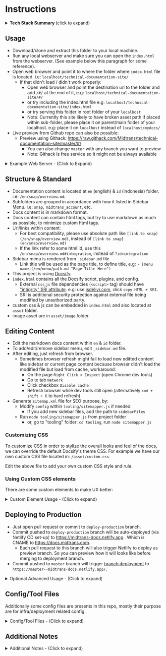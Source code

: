 # Instructions

<details>
<summary><b>Tech Stack Summary </b>(click to expand)</summary>
<article>

### Tech Stack
- [Docsify](https://docsify.js.org/) as **JS based frontend-framework**, can also be considered as the CMS.
- Content is written as `Markdown`, stored on Github repo.
- Continuous Delivery configured to **auto deploy** to `Netlify` (frontend hosting service), served as static files.
- Netlify also act as an **optional router**.
- Somekind of `frontend-only` **Single Page Application**.
- Requires `no backend, no DB`, any web server (like Nginx) will just work (as it is not full stack CMS).
- Consist of regular `HTML, JS, CSS,` files, which will auto render the `Markdown` content on runtime.

</article>
</details>

## Usage

- Download/clone and extract this folder to your local machine.
- Run any local webserver and make sure you can open the `index.html` from the webserver. (See example below this paragraph for some reference).
- Open web browser and point it to where the folder where `index.html` file is located. i.e: `localhost/technical-documentation-site/`
	- If that didn't load / didn't work properly: 
		- Open web browser and point the destination url to the folder and add `/#/` at the end of it, e.g: `localhost/technical-documentation-site/#/`
		- or try including the index.html file e.g: `localhost/technical-documentation-site/index.html`
		- or try serving this folder in root folder of your `localhost`
		- Note: Currently this site likely to have broken asset path if placed within sub-folder, please place it on parent/main folder of your localhost. e.g: place it on `localhost` instead of `localhost/mydocs/`
- Live preview from Github repo can also be possible:
	- Preview using Githack: https://raw.githack.com/Midtrans/technical-documentation-site/master/#/
		- You can also change `master` with any branch you want to preview
		- Note: Githack is free service so it might not be always available

<details>
<summary>Example Web Server - (Click to Expand)</summary>
<article>

### Example Web Server
For example (choose one of it, not all):
- You can run MAMP/XAMPP and copy this project folder to your `htdocs` folder. Access it from localhost url.
- You can run Python `python -m SimpleHTTPServer`, and open `localhost:8000/index.html`.
- You can use [Serve NPM package](https://www.npmjs.com/package/serve) on NodeJS
- Or even from browser itself, via [Chrome Web Server Extension](https://chrome.google.com/webstore/detail/web-server-for-chrome/ofhbbkphhbklhfoeikjpcbhemlocgigb?hl=en)
- Or preview online with codesandbox: https://codesandbox.io/s/github/Midtrans/technical-documentation-site
- etc.
</article>
</details>

## Structure & Standard

- Documentation content is located at `en` (english) & `id` (indonesia) folder. i.e: `/en/snap/overview.md`.
- Subfolders are grouped in accordance with how it listed in Sidebar Menu. i.e: `snap`,` midtrans_account`, etc.
- Docs content is in markdown format.
- Docs content can contain html tags, but try to use markdown as much as possible, to minimize custom html tags.
- Url/links within content:
	- For best compatibility, please use absolute path like `[link to snap](/en/snap/overview.md)`, instead of `[link to snap](en/snap/overview.md)`
	- If the link refer to some html id, use this `/en/snap/overview.md#integration`, instead of `?id=integration`
- Sidebar menu is rendered from `_sidebar.md` file
	- Link title will be used as the page title, to define title, e.g: `- [menu name](/en/menu/path.md "Page Title Here")`
- This project is using [Docsify](https://docsify.js.org/).
- `index.html` contains all the Docsify script, plugins, and config.
	- External `css`,`js` file dependencies (`<script>` tag) should have ["intigrity" SRI attribute](https://developer.mozilla.org/en-US/docs/Web/Security/Subresource_Integrity). e.g: use [jsdelivr.com](https://www.jsdelivr.com/package/npm/prismjs?version=1.17.1&path=components), click `copy HTML + SRI`.
	- SRI is additional security protection against external file being modified by unauthorized party.
- custom css & js can be embedded in `index.html` and also located at `asset` folder.
- image asset are in `asset/image` folder.

## Editing Content

- Edit the markdown docs content within `en` & `id` folder.
- To add/edit/remove sidebar menu, edit `_sidebar.md` file.
- After editing, just refresh from browser.
	- Sometimes browser refresh might fail to load new editted content like sidebar or current page content because browser didn't load the modified file but load from cache, workaround: 
		- On the page `Right Click > Inspect` (open Chrome dev tools)
		- Go to tab `Network`
		- Click checkbox `Disable cache`
		- Refresh browser while dev tools still open (alternatively `cmd + shift + R` to hard refresh)
- Generate `sitemap.xml` file for SEO purpose, by: 
	- Modify `config` within `tooling/sitemapper.js` if needed
		- If you add new sidebar files, add the path to `sidebarFiles`
	- Run `node tooling/sitemapper.js` from project folder
		- or, go to "tooling" folder: `cd tooling`, run `node sitemapper.js`

### Customizing CSS
To customize CSS in order to stylize the overall looks and feel of the docs, we can override the default Docsify's theme CSS. For example we have our own custom CSS file located in: `/asset/custom.css`.

Edit the above file to add your own custom CSS style and rule.

### Using Custom CSS elements
There are some custom elements to make UX better:

<details>
<summary>Custom Element Usage - (Click to expand)</summary>
<article>

#### Tabs
Using [docsify tabs plugin](https://jhildenbiddle.github.io/docsify-tabs), sample usage

```markdown
<!-- tabs:start -->
#### **Tabs title 1**
Tabs content 1

#### **Tabs title 2**
Tabs content 2
<!-- tabs:end -->
```

#### Collapsible
Custom html implementation. 
Sample usage via native html `details` & `summary` tag (recommended, also markdown compatible): 

```html
<details>
<summary><b>Collapsible Title</b></summary>
<article>

The overall Snap end-to-end payment proccess can be illustrated in following sequence diagram:
</article>
</details>
```

Or via custom div elements (not recommended, not markdown compatible and need to manage unique id)

```html
<input id="unique-id" class="collaps-toggle" type="checkbox">
<label for="unique-id" class="collaps-label"><b>Collapsible Title</b></label>
<div class="collaps-content">

input's "id" attribute must be unique from other collapsible instances, and must match with "for" attribute of the label.
</div>
```

#### Card
Custom implementation in html, sample usage:

```html
<div class="my-card">

### [Card Title With Link (optional)](https://example.com)
Optional card body content, or actually you can use any html/markdown content within card.
</div>
```

#### Tags

```html
<div class="tags">
  <div class="tag">Topic1</div>
  <div class="tag">Topic2</div>
  <div class="tag">Topic3</div>
</div>
```

#### Badges

```html
#### API Reference Docs <span class="badge badge-yellow">New</span>
```
Variants:

```html
<span class="badge badge-red">New</span>
<span class="badge badge-yellow">New</span>
<span class="badge badge-green">New</span>
<span class="badge badge-gray">New</span>

```

</article>
</details>

## Deploying to Production

- Just open pull request or commit to `deploy-production` branch.
- Commit pushed to `deploy-production` branch will be auto-deployed (via Netlify CD set-up) to https://midtrans-docs.netlify.app . Which is CNAME to https://docs.midtrans.com.
	- Each pull request to this branch will also trigger Netlify to deploy as preview branch. So you can preview how it will looks like before merging to deployment branch.
- Commit pushed to `master` branch will trigger [branch deployment](https://docs.netlify.com/site-deploys/overview/#definitions) to `https://master--midtrans-docs.netlify.app/`.

<details>
<summary>Optional Advanced Usage - (Click to expand)</summary>
<article>

## Optional Advanced Usage: Using Docker (and Compose)

This section is **not required**, but if you prefer using Docker, or want to deploy as container.

- Using `nginx:alpine` image
- By default, docker file will `COPY` the necessary files from project dir at build time.
	- Changes on runtime will not be reflected.
	- Probably ideal for deployment, but not for development.
	- Usage:
		- Build image: `docker build -t <username-or-anything>/staticsite:1.0 .`.
		- Run as container: `docker run -itd --name <container-name> --publish 20080:80 <username-or-anything>/staticsite:1.0`.
		- It will be accessible under `localhost:20080` on host machine.
- For development easier to use **docker-compose**:
	- Because it will use `volume`, so changes is realtime.
	- Usage:
		- Run with docker compose `docker-compose up -d`.
		- if doesn't work try building the container 1st `docker-compose up --build -d`.
		- It will be accessible under `localhost:20080` on host machine.
	- Stopping
		- To stop run `docker-compose stop`
		- To stop and remove container `docker-compose down`
	- Advanced:
		- ssh to container: `docker exec -it nginx_static /bin/sh` on runtime
		- restart nginx to apply new config on ssh: `/usr/sbin/nginx -s reload`
</article>
</details>

## Config/Tool Files
Additionally some config files are presents in this repo, mostly their purpose are for infra/deployment related config.

<details>
<summary>Config/Tool Files - (Click to expand)</summary>
<article>

### Netlify Config Files
These are specific to Netlify, might not be usable outside Netlify scope. These will be read & applied by Netlify during deployment on their infra.
- `_redirects`: Specify HTTP/server [redirect](https://docs.netlify.com/routing/redirects/) for the specified url patterns
- `_headers`: Specify HTTP/server [response headers](https://docs.netlify.com/routing/headers/) for the specified url patterns

### Tooling
These are for helper tools during development.
- `tooling/`: Folder contains some helper tools.
	- `sitemapper.js`: Helper tool to generate static sitemap, run manually.
	- `changelogger.js`: Helper tool to generate changelog based on Github commit message. Note: it read from Github, not local git commit, so it can be outdated and not pretty.
	- `docker-files/`: Folder containing the files that will be mounted inside docker container. e.g: Nginx config file.
- `Dockerfile`, `docker-compose.yml`: Docker related resource, to allow using docker during dev or deployment. Run manually.

### Other
- `firebase.json`: Firebase specific config, will be read when deployed on their infra.
</article>
</details>

## Additional Notes
<details>
<summary>Additional Notes - (Click to expand)</summary>
<article>

### CodeAnotation
Within the source code, there were some code annotated with:
- `TODO:` - not implemented, reminder to implement on the future
- `HACK:` - code that works at that time and specific. Probably used to fix/override some issue, may not be tested for extended usage and may break unexpectedly, should be fixed/optimized on the future.
- `OPTIMIZE:`- code that works, but may not be the best in terms of performance, etc. should be optimized on the future.
- `FIXME:` - note to fix the code in the future, current implementation may be broken.
- etc

Pay attention to these when you encounter unexpected issue. Some hack implementation or un-optimized code may be the cause of that issue. Read the note that come after that annotation on the code, it usually explains what is happening.

### Docsify Router Mode
Docsify as SPA (Single Page App) [support 2 different router mode](https://docsify.js.org/#/configuration?id=routermode), with different behaviour:

#### `hash`
- Handle page navigation within using single entry point of `index.html`, using `/#/page-url` hash route to differentiate route between pages. Using JS to read the hash route.
- Hash mode is easier to handle on local dev env, especially if you put the project under sub-directory. e.g: `/localhost/project/subdir/project-folder`. No need to setup SPA route handling on webserver.
- But not SEO friendly.

#### `history`
- Handle page navigation using proper `/page-url` route, like backend based web app. 
- But, the **web server must route all the traffic to same `index.html` file**
	- Check: `/tooling/docker-files/default.conf` for sample implementation of NGINX SPA routing
	- On Netlify deployment, routing is taken care by `_redirects` file. Which is a Netlify config file.
	- To avoid unexpected non-content file (like `_sidebar.md`,`index.hmtl`) from being loaded by netlify markdown fetcher, custom Docsify plugin is implemented to show custom 404 page if those file (with keyword below) is loaded.
		- Add this keyword to any non-content file `<!-- @@@NOCONTENT -->`
- History route is more SEO friendly, so more favorable in production.

#### Note on Router Mode
This project implementation auto detect which mode to use, if url: 
- contains `/#/`, or
- contains `hash=1`/`hash=true`
It will use `hash` routing. Else, by default will use `history` route mode.

- Each route mode can break some asset path, for example when browser open `localhost/en/page-abc/` relative asset path might become `localhost/en/page-abc/asset/...` instead of proper `/asset/...`
	- To handle this, some workaround/hacks are used, like:
		- `/asset/absolute-to-relative.js` script, custom docsify plugins, etc.
		- For now most of it works, but **there might be unexpected asset path invalid issues**.

#### Note on domain migration which replace docs.midtrans.com contents
Historically this docs was deployed as `beta-docs.midtrans.com` before previous docs deprecated, and then fully migrated to `docs.midtrans.com` as of mid August '20.
- To preserve SEO, url paths previously used on old docs are 301 redirected to new structure url paths
	- @WARN: the 301 redirect currently just implemented on Netlify `_redirects` file, which doesn't cover if the site is hosted on non-netlify hosting. 
	- Might need to replicate the 301 redirect on Nginx config files as well.
- Old `beta-docs.midtrans.com` domain is now served via separated repo https://github.com/Midtrans/beta-technical-documentation-site

#### Note on hosted file caching
Due to some of the hosted assets (e.g: images) are big in terms of file size. It eat up lots of hosting bandwidth quickly.

To reduce hosting bandwidth usage, this requires CDN caching strategy. Since the domain is managed via CF by Network Team, CF theoritically should also be available for CDN caching. What need to be done is make sure the hosting (Netlify) respond with correct cache http headers, upon http request of asset files. So CF will cache the assets, reducing direct hits to hosting, hence reducing bandwidth usage. This is implemented on `_headers` file.

#### Misc
- If ID lang content will be used again, please remove the `@TODO` marked redirect rule on `_redirects` file. To allow the content to be accessed.

</article>
</details>
